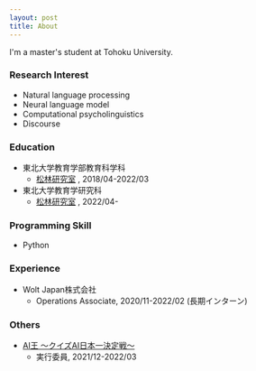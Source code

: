 ```yaml
---
layout: post
title: About
---
```

I'm a master's student at Tohoku University.

### Research Interest
- Natural language processing
- Neural language model
- Computational psycholinguistics
- Discourse

### Education
- 東北大学教育学部教育科学科
    - [松林研究室](https://www.edunlp.sed.tohoku.ac.jp/) , 2018/04-2022/03
- 東北大学教育学研究科
    - [松林研究室](https://www.edunlp.sed.tohoku.ac.jp/) , 2022/04-
 


### Programming Skill
- Python

### Experience
- Wolt Japan株式会社 
    - Operations Associate, 2020/11-2022/02 (長期インターン)

    
### Others
- [AI王 〜クイズAI日本一決定戦〜](https://sites.google.com/view/project-aio/) 
    - 実行委員, 2021/12-2022/03
    





